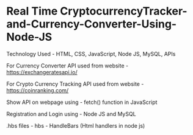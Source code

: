 # Real Time CryptocurrencyTracker-and-Currency-Converter-Using-Node-JS

Technology Used -
   HTML, CSS, JavaScript, Node JS, MySQL, APIs

For Currency Converter API used from website - 
   https://exchangeratesapi.io/
   
For Crypto Currency Tracking API used from website -
   https://coinranking.com/
   
Show API on webpage using -
  fetch() function in JavaScript

Registration and Login using  - 
  Node JS and MySQL
    
.hbs files -
  hbs - HandleBars (Html handlers in node js)
  
